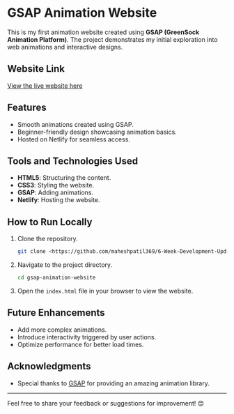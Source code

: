 # GSAP Animation Website

This is my first animation website created using **GSAP (GreenSock Animation Platform)**. The project demonstrates my initial exploration into web animations and interactive designs.

## Website Link
[View the live website here](https://comfy-meringue-0fa76b.netlify.app/)

## Features
- Smooth animations created using GSAP.
- Beginner-friendly design showcasing animation basics.
- Hosted on Netlify for seamless access.

## Tools and Technologies Used
- **HTML5**: Structuring the content.
- **CSS3**: Styling the website.
- **GSAP**: Adding animations.
- **Netlify**: Hosting the website.

## How to Run Locally
1. Clone the repository.
   ```bash
   git clone <https://github.com/maheshpatil369/6-Week-Development-Update.git>
   ```
2. Navigate to the project directory.
   ```bash
   cd gsap-animation-website
   ```
3. Open the `index.html` file in your browser to view the website.

## Future Enhancements
- Add more complex animations.
- Introduce interactivity triggered by user actions.
- Optimize performance for better load times.

## Acknowledgments
- Special thanks to [GSAP](https://greensock.com/gsap/) for providing an amazing animation library.

---

Feel free to share your feedback or suggestions for improvement! 😊

